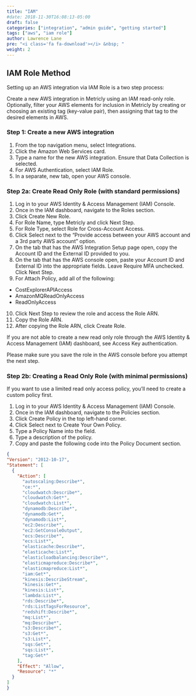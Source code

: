 ```yaml
---
title: "IAM"
#date: 2018-11-30T16:08:13-05:00
draft: false
categories: ["integration", "admin guide", "getting started"]
tags: ["aws", "iam role"]
author: Lawrence Lane
pre: "<i class='fa fa-download'></i> &nbsp; "
weight: 2
---
```

## IAM Role Method

Setting up an AWS integration via IAM Role is a two step process:

Create a new AWS integration in Metricly using an IAM read-only role.
Optionally, filter your AWS elements for inclusion in Metricly by creating or choosing an existing tag (key-value pair), then assigning that tag to the desired elements in AWS.

### Step 1: Create a new AWS integration
1. From the top navigation menu, select Integrations.
2. Click the Amazon Web Services card.
3. Type a name for the new AWS integration. Ensure that Data Collection is selected.
4. For AWS Authentication, select IAM Role.
5. In a separate, new tab, open your AWS console.

### Step 2a: Create Read Only Role (with standard permissions)
1. Log in to your AWS Identity & Access Management (IAM) Console.
2. Once in the IAM dashboard, navigate to the Roles section.
3. Click Create New Role.
4. For Role Name, type Metricly and click Next Step.
5. For Role Type, select Role for Cross-Account Access.
6. Click Select next to the “Provide access between your AWS account and a 3rd party AWS account” option.
7. On the tab that has the AWS Integration Setup page open, copy the Account ID and the External ID provided to you.
8. On the tab that has the AWS console open, paste your Account ID and External ID into the appropriate fields. Leave Require MFA unchecked. Click Next Step.
9. For Attach Policy, add all of the following:
 - CostExplorerAPIAccess
 - AmazonMQReadOnlyAccess
 - ReadOnlyAccess
10. Click Next Step to review the role and access the Role ARN.
11. Copy the Role ARN.
12. After copying the Role ARN, click Create Role.

If you are not able to create a new read only role through the AWS Identity & Access Management (IAM) dashboard, see Access Key authentication.

Please make sure you save the role in the AWS console before you attempt the next step.

### Step 2b: Creating a Read Only Role (with minimal permissions)
If you want to use a limited read only access policy, you’ll need to create a custom policy first.

1. Log in to your AWS Identity & Access Management (IAM) Console.
2. Once in the IAM dashboard, navigate to the Policies section.
3. Click Create Policy in the top left-hand corner.
4. Click Select next to Create Your Own Policy.
5. Type a Policy Name into the field.
6. Type a description of the policy.
7. Copy and paste the following code into the Policy Document section.

```json
{
"Version": "2012-10-17",
"Statement": [
  {
    "Action": [
      "autoscaling:Describe*",        
      "ce:*",
      "cloudwatch:Describe*",
      "cloudwatch:Get*",
      "cloudwatch:List*",
      "dynamodb:Describe*",
      "dynamodb:Get*",
      "dynamodb:List*",
      "ec2:Describe*",
      "ec2:GetConsoleOutput",
      "ecs:Describe*",
      "ecs:List*",
      "elasticache:Describe*",
      "elasticache:List*",
      "elasticloadbalancing:Describe*",
      "elasticmapreduce:Describe*",
      "elasticmapreduce:List*",
      "iam:Get*",
      "kinesis:DescribeStream",
      "kinesis:Get*",
      "kinesis:List*",
      "lambda:List*",
      "rds:Describe*",
      "rds:ListTagsForResource",
      "redshift:Describe*",
      "mq:List*",
      "mq:Describe*",
      "s3:Describe*",
      "s3:Get*",
      "s3:List*",
      "sqs:Get*",
      "sqs:List*",
      "tag:Get*"
    ],
    "Effect": "Allow",
    "Resource": "*"
  }
]
}
```
